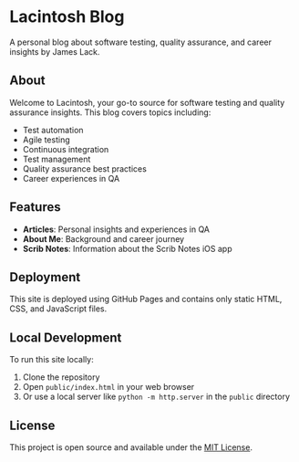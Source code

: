 # Lacintosh Blog

A personal blog about software testing, quality assurance, and career insights by James Lack.

## About

Welcome to Lacintosh, your go-to source for software testing and quality assurance insights. This blog covers topics including:

- Test automation
- Agile testing
- Continuous integration
- Test management
- Quality assurance best practices
- Career experiences in QA

## Features

- **Articles**: Personal insights and experiences in QA
- **About Me**: Background and career journey
- **Scrib Notes**: Information about the Scrib Notes iOS app

## Deployment

This site is deployed using GitHub Pages and contains only static HTML, CSS, and JavaScript files.

## Local Development

To run this site locally:

1. Clone the repository
2. Open `public/index.html` in your web browser
3. Or use a local server like `python -m http.server` in the `public` directory

## License

This project is open source and available under the [MIT License](LICENSE).
